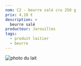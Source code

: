 ```yaml
---
nom: C2 - beurre salé cru 250 g
prix: 4,10 €
description: >
  beurre salé
producteur: Jarouilles
tags: 
  - produit laitier
  - beurre
---
```


![photo du lait](./media/beurre.jpg)